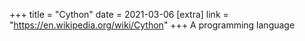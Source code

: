 +++
title = "Cython"
date = 2021-03-06
[extra]
link = "https://en.wikipedia.org/wiki/Cython"
+++
A programming language

